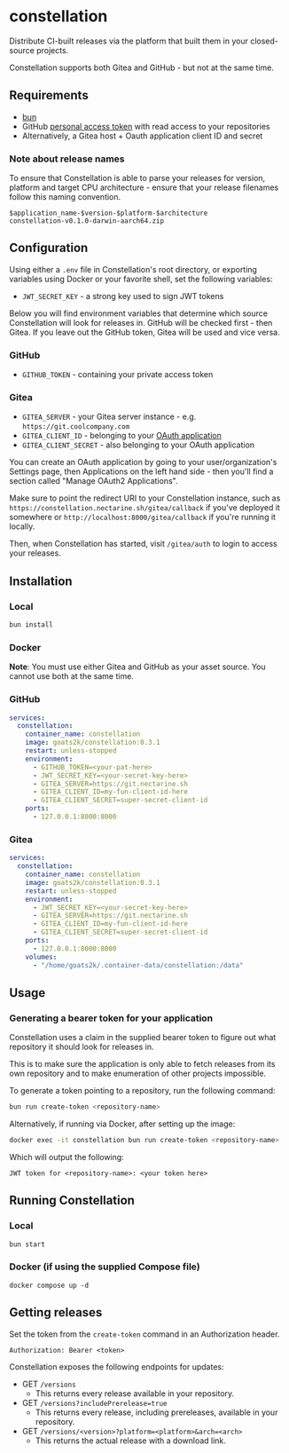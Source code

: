 # constellation

Distribute CI-built releases via the platform that built them in your closed-source projects.

Constellation supports both Gitea and GitHub - but not at the same time.

## Requirements

- [bun](https://bun.sh)
- GitHub [personal access token](https://docs.github.com/en/authentication/keeping-your-account-and-data-secure/managing-your-personal-access-tokens) with read access to your repositories
- Alternatively, a Gitea host + Oauth application client ID and secret

### Note about release names

To ensure that Constellation is able to parse your releases for version, platform and target CPU architecture - ensure that your release filenames follow this naming convention.

```text
$application_name-$version-$platform-$architecture
constellation-v0.1.0-darwin-aarch64.zip
```

## Configuration

Using either a `.env` file in Constellation's root directory, or exporting variables using Docker or your favorite shell, set the following variables:

- `JWT_SECRET_KEY` - a strong key used to sign JWT tokens

Below you will find environment variables that determine which source Constellation will look for releases in. GitHub will be checked first - then Gitea. If you leave out the GitHub token, Gitea will be used and vice versa.

### GitHub
- `GITHUB_TOKEN` - containing your private access token

### Gitea
- `GITEA_SERVER` - your Gitea server instance - e.g. `https://git.coolcompany.com`
- `GITEA_CLIENT_ID` - belonging to your [OAuth application](https://docs.gitea.com/development/oauth2-provider)
- `GITEA_CLIENT_SECRET` - also belonging to your OAuth application

You can create an OAuth application by going to your user/organization's Settings page, then Applications on the left hand side - then you'll find a section called "Manage OAuth2 Applications".

Make sure to point the redirect URI to your Constellation instance, such as `https://constellation.nectarine.sh/gitea/callback` if you've deployed it somewhere or `http://localhost:8000/gitea/callback` if you're running it locally.

Then, when Constellation has started, visit `/gitea/auth` to login to access your releases.

## Installation

### Local

```bash
bun install
```

### Docker
**Note**: You must use either Gitea and GitHub as your asset source. You cannot use both at the same time.

### GitHub
```yml
services:
  constellation:
    container_name: constellation
    image: goats2k/constellation:0.3.1
    restart: unless-stopped
    environment:
      - GITHUB_TOKEN=<your-pat-here>
      - JWT_SECRET_KEY=<your-secret-key-here>
      - GITEA_SERVER=https://git.nectarine.sh
      - GITEA_CLIENT_ID=my-fun-client-id-here
      - GITEA_CLIENT_SECRET=super-secret-client-id
    ports:
      - 127.0.0.1:8000:8000
```

### Gitea

```yml
services:
  constellation:
    container_name: constellation
    image: goats2k/constellation:0.3.1
    restart: unless-stopped
    environment:
      - JWT_SECRET_KEY=<your-secret-key-here>
      - GITEA_SERVER=https://git.nectarine.sh
      - GITEA_CLIENT_ID=my-fun-client-id-here
      - GITEA_CLIENT_SECRET=super-secret-client-id
    ports:
      - 127.0.0.1:8000:8000
    volumes:
      - "/home/goats2k/.container-data/constellation:/data"
```


## Usage

### Generating a bearer token for your application

Constellation uses a claim in the supplied bearer token to figure out what repository it should look for releases in.

This is to make sure the application is only able to fetch releases from its own repository and to make enumeration of other projects impossible.

To generate a token pointing to a repository, run the following command:

```bash
bun run create-token <repository-name>
```

Alternatively, if running via Docker, after setting up the image:

```bash
docker exec -it constellation bun run create-token <repository-name>
```

Which will output the following:

```text
JWT token for <repository-name>: <your token here>
```

## Running Constellation

### Local

```bash
bun start
```

### Docker (if using the supplied Compose file)
```
docker compose up -d
```

## Getting releases

Set the token from the `create-token` command in an Authorization header.

```text
Authorization: Bearer <token>
```

Constellation exposes the following endpoints for updates:

- GET `/versions`
  - This returns every release available in your repository.
- GET `/versions?includePrerelease=true`
  - This returns every release, including prereleases, available in your repository.
- GET `/versions/<version>?platform=<platform>&arch=<arch>`
  - This returns the actual release with a download link.
